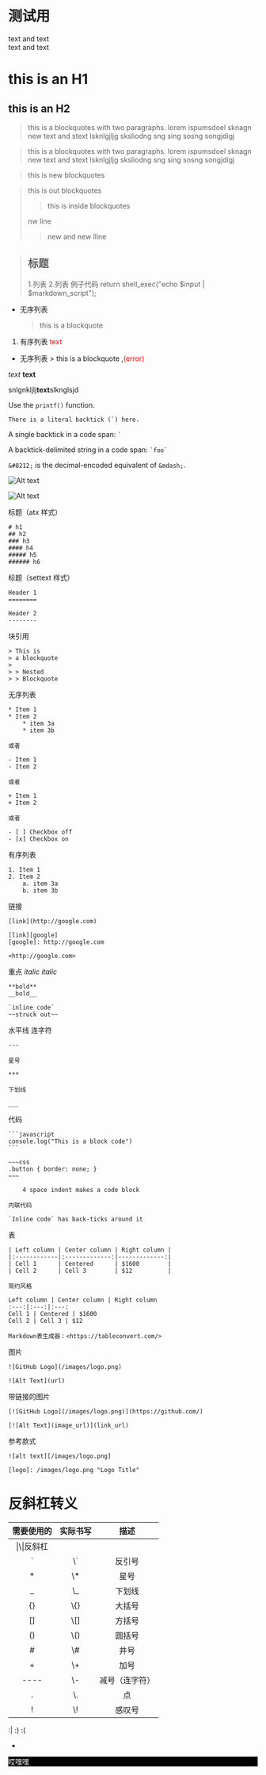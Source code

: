 # 测试用
 text and text <br/> text and text



this is an H1
===============

this is an H2
---------------


> this is a blockquotes with two paragraphs. lorem ispumsdoel sknagn 
> new text and stext 
> lsknlgjljg sksliodng sng 
> sing sosng songjdigj

> this is a blockquotes with two paragraphs. lorem ispumsdoel sknagn 
new text and stext 
lsknlgjljg sksliodng sng 
sing sosng songjdigj

> this is new blockquotes

> this is out blockquotes
>> this is inside blockquotes
>
> nw line 
>> new and new lline

> ## 标题
>
> 1.列表
> 2.列表
> 例子代码
> return shell_exec("echo $input | $markdown_script");


* 无序列表
    > this is a blockquote

1. 有序列表
        <span style="color:red">text</span>

* 无序列表
        > this is a blockquote ,<span style="color:red">(error)</span>

        
*text*
**text**


snlgnkljlj**text**slknglsjd


Use the `printf()` function.


``There is a literal backtick (`) here.``



A single backtick in a code span: `` ` ``

A backtick-delimited string in a code span: `` `foo` ``


`&#8212;` is the decimal-encoded equivalent of `&mdash;`.


![Alt text](/path/to/img.jpg)

![Alt text](/path/to/img.jpg "Optional title")


标题（atx 样式）

    # h1
    ## h2
    ### h3
    #### h4
    ##### h5
    ###### h6

标题（settext 样式）

    Header 1
    ========

    Header 2
    --------

块引用

    > This is
    > a blockquote
    >
    > > Nested
    > > Blockquote

无序列表

    * Item 1
    * Item 2
        * item 3a
        * item 3b

    或者

    - Item 1
    - Item 2

    或者

    + Item 1
    + Item 2

    或者

    - [ ] Checkbox off
    - [x] Checkbox on

有序列表

    1. Item 1
    2. Item 2
        a. item 3a
        b. item 3b

链接

    [link](http://google.com)

    [link][google]
    [google]: http://google.com

    <http://google.com>

重点
    *italic*
    _italic_

    **bold**
    __bold__

    `inline code`
    ~~struck out~~

水平线
    连字符 

    ---

    星号

    ***

    下划线

    ___

代码

    ```javascript
    console.log("This is a block code")
    ```

    ~~~css
    .button { border: none; }
    ~~~

        4 space indent makes a code block

    内联代码

    `Inline code` has back-ticks around it

表

    | Left column | Center column | Right column |
    |:------------|:-------------:|-------------:|
    | Cell 1      | Centered      | $1600        |
    | Cell 2      | Cell 3        | $12          |

    简约风格

    Left column | Center column | Right column 
    :---:|:---:|:---:
    Cell 1 | Centered | $1600 
    Cell 2 | Cell 3 | $12 

    Markdown表生成器：<https://tableconvert.com/>

图片

    ![GitHub Logo](/images/logo.png)

    ![Alt Text](url)

带链接的图片

    [![GitHub Logo](/images/logo.png)](https://github.com/)

    [![Alt Text](image_url)](link_url)

参考款式

    ![alt text][/images/logo.png]

    [logo]: /images/logo.png "Logo Title"


# 反斜杠转义

|需要使用的|实际书写|描述|
|:---:|:---:|:---:|
|\\|\\\\|反斜杠|
|\`|\\\`|反引号|
|\*|\\\*|星号|
|\_|\\\_|下划线|
|\{}|\\\{}|大括号|
|\[]|\\\[]|方括号|
|\()|\\\()|圆括号|
|\#|\\\#|井号|
|\+|\\\+|加号|
|\----|\\\-|减号（连字符）|
|\.|\\\.|点|
|\!|\\\!|感叹号|

:| :) :( 


-
<p style="background-color:black;color:white">哎嘿嘿</p>